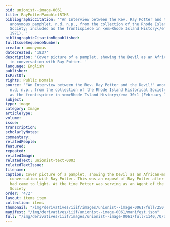 ```yaml
---
pid: unionist--image-0061
title: RayPotterPamphletRIHS
bibliographicCitation: '"An Interview between the Rev. Ray Potter and the Devil!"
  anonymous pamphlet, n.d, n.p., from the collection of the Rhode Island Historical
  Society; included as the frontispiece in <em>Rhode Island History</em> 30:1 (February
  1971). '
bibliographicCitationRepublished: 
fullIssueSequenceNumber: 
creator: anonymous
dateCreated: '1837'
description: 'Cover picture of a pamplet, showing the Devil as an African-man-beast
  in conversation with Ray Potter. '
language: English
publisher: 
IsPartOf: 
rights: Public Domain
source: '"An Interview between the Rev. Ray Potter and the Devil!" anonymous pamphlet,
  n.d, n.p., from the collection of the Rhode Island Historical Society; included
  as the frontispiece in <em>Rhode Island History</em> 30:1 (February 1971). '
subject: 
type: image
category: Image
articleType: 
volume: 
issue: 
transcription: 
scholarlyNotes: 
commentary: 
relatedPeople: 
featured: 
repeated: 
relatedImage: 
relatedText: unionist-text-0003
relatedTextIssue: 
filename: 
caption: Cover picture of a pamplet, showing the Devil as an African-man-beast in
  conversation with Ray Potter. This was an exposé of Ray Potter after an affair he
  had came to light. At the time Potter was serving as an Agent of the American Anti-Slavery
  Society
order: '472'
layout: items_item
collection: items
thumbnail: "/img/derivatives/iiif/images/unionist--image-0061/full/250,/0/default.jpg"
manifest: "/img/derivatives/iiif/unionist--image-0061/manifest.json"
full: "/img/derivatives/iiif/images/unionist--image-0061/full/1140,/0/default.jpg"
---
```

